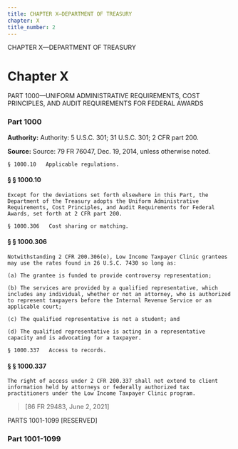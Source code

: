```yaml
---
title: CHAPTER X—DEPARTMENT OF TREASURY
chapter: X
title_number: 2
---
```


CHAPTER X—DEPARTMENT OF TREASURY

# Chapter X

  PART 1000—UNIFORM ADMINISTRATIVE REQUIREMENTS, COST PRINCIPLES, AND AUDIT REQUIREMENTS FOR FEDERAL AWARDS

### Part 1000

**Authority:** Authority: 5 U.S.C. 301; 31 U.S.C. 301; 2 CFR part 200.

**Source:** Source: 79 FR 76047, Dec. 19, 2014, unless otherwise noted.

    § 1000.10   Applicable regulations.

#### § § 1000.10

    Except for the deviations set forth elsewhere in this Part, the Department of the Treasury adopts the Uniform Administrative Requirements, Cost Principles, and Audit Requirements for Federal Awards, set forth at 2 CFR part 200.

    § 1000.306   Cost sharing or matching.

#### § § 1000.306

    Notwithstanding 2 CFR 200.306(e), Low Income Taxpayer Clinic grantees may use the rates found in 26 U.S.C. 7430 so long as:

    (a) The grantee is funded to provide controversy representation;

    (b) The services are provided by a qualified representative, which includes any individual, whether or not an attorney, who is authorized to represent taxpayers before the Internal Revenue Service or an applicable court;

    (c) The qualified representative is not a student; and

    (d) The qualified representative is acting in a representative capacity and is advocating for a taxpayer.

    § 1000.337   Access to records.

#### § § 1000.337

    The right of access under 2 CFR 200.337 shall not extend to client information held by attorneys or federally authorized tax practitioners under the Low Income Taxpayer Clinic program.

> [86 FR 29483, June 2, 2021]

  PARTS 1001-1099 [RESERVED]

### Part 1001-1099

